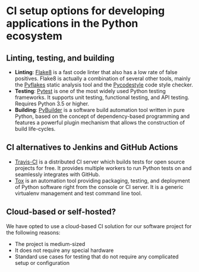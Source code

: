 # CI setup options for developing applications in the Python ecosystem
## Linting, testing, and building
* **Linting**: [Flake8](https://flake8.pycqa.org/en/latest/) is a fast code linter that also has a low rate of false positives. Flake8 is actually a combination of several other tools, mainly the [Pyflakes](https://pypi.org/project/pyflakes/) static analysis tool and the [Pycodestyle](https://pypi.org/project/pycodestyle/) code style checker.
* **Testing**: [Pytest](https://docs.pytest.org/en/stable/) is one of the most widely used Python testing frameworks. It supports unit testing, functional testing, and API testing. Requires Python 3.5 or higher.
* **Building**: [PyBuilder](https://pybuilder.io/) is a software build automation tool written in pure Python, based on the concept of dependency-based programming and features a powerful plugin mechanism that allows the construction of build life-cycles.

## CI alternatives to Jenkins and GitHub Actions
* [Travis-CI](https://www.travis-ci.com/) is a distributed CI server which builds tests for open source projects for free. It provides multiple workers to run Python tests on and seamlessly integrates with GitHub.
* [Tox](https://tox.readthedocs.io/en/latest/) is an automation tool providing packaging, testing, and deployment of Python software right from the console or CI server. It is a generic virtualenv management and test command line tool.

## Cloud-based or self-hosted?
We have opted to use a cloud-based CI solution for our software project for the following reasons:
* The project is medium-sized
* It does not require any special hardware
* Standard use cases for testing that do not require any complicated setup or configuration